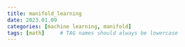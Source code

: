 ```yaml
---
title: manifold_learning
date: 2023.01.09
categories: [machine learning, manifold]
tags: [math]     # TAG names should always be lowercase
---
```

